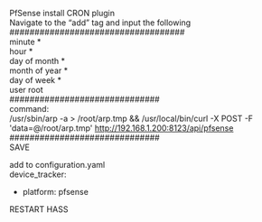 PfSense install CRON plugin\
Navigate to the “add” tag and input the following\
###################################\
minute *\
hour *\
day of month *\
month of year *\
day of week *\
user root\
##############################\
command:\
/usr/sbin/arp -a > /root/arp.tmp && /usr/local/bin/curl -X POST -F 'data=@/root/arp.tmp' http://192.168.1.200:8123/api/pfsense \
##############################\
SAVE

add to configuration.yaml\
device_tracker:
  - platform: pfsense

RESTART HASS
